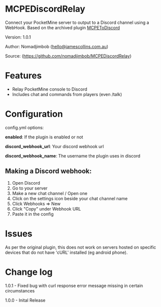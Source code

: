 # MCPEDiscordRelay
Connect your PocketMine server to output to a Discord channel using a WebHook. Based on the archived plugin [MCPEToDiscord](https://poggit.pmmp.io/p/MCPEToDiscord)

Version: 1.0.1

Author: Nomadjimbob (hello@jamescollins.com.au)

Source: (https://github.com/nomadjimbob/MCPEDiscordRelay)

# Features
  * Relay PocketMine console to Discord
  * Includes chat and commands from players (even /talk)

# Configuration
config.yml options:

**enabled**: If the plugin is enabled or not

**discord_webhook_url**: Your discord webhook url

**discord_webhook_name**: The username the plugin uses in discord

## Making a Discord webhook:
1. Open Discord
2. Go to your server
3. Make a new chat channel / Open one
4. Click on the settings icon beside your chat channel name
5. Click Webhooks => New
6. Click "Copy" under Webhook URL
7. Paste it in the config

# Issues
As per the original plugin, this does not work on servers hosted on specific devices that do not have 'cURL' installed (eg android phone).

# Change log
1.0.1 - Fixed bug with curl response error message missing in certain circumstances

1.0.0 - Inital Release
